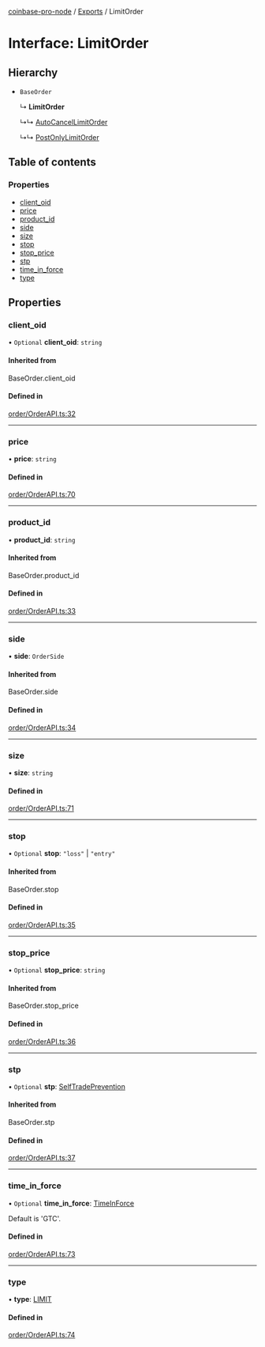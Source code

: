 [coinbase-pro-node](../README.md) / [Exports](../modules.md) / LimitOrder

# Interface: LimitOrder

## Hierarchy

- `BaseOrder`

  ↳ **LimitOrder**

  ↳↳ [AutoCancelLimitOrder](autocancellimitorder.md)

  ↳↳ [PostOnlyLimitOrder](postonlylimitorder.md)

## Table of contents

### Properties

- [client_oid](limitorder.md#client_oid)
- [price](limitorder.md#price)
- [product_id](limitorder.md#product_id)
- [side](limitorder.md#side)
- [size](limitorder.md#size)
- [stop](limitorder.md#stop)
- [stop_price](limitorder.md#stop_price)
- [stp](limitorder.md#stp)
- [time_in_force](limitorder.md#time_in_force)
- [type](limitorder.md#type)

## Properties

### client_oid

• `Optional` **client_oid**: `string`

#### Inherited from

BaseOrder.client_oid

#### Defined in

[order/OrderAPI.ts:32](https://github.com/bennycode/coinbase-pro-node/blob/4fcd15c/src/order/OrderAPI.ts#L32)

---

### price

• **price**: `string`

#### Defined in

[order/OrderAPI.ts:70](https://github.com/bennycode/coinbase-pro-node/blob/4fcd15c/src/order/OrderAPI.ts#L70)

---

### product_id

• **product_id**: `string`

#### Inherited from

BaseOrder.product_id

#### Defined in

[order/OrderAPI.ts:33](https://github.com/bennycode/coinbase-pro-node/blob/4fcd15c/src/order/OrderAPI.ts#L33)

---

### side

• **side**: `OrderSide`

#### Inherited from

BaseOrder.side

#### Defined in

[order/OrderAPI.ts:34](https://github.com/bennycode/coinbase-pro-node/blob/4fcd15c/src/order/OrderAPI.ts#L34)

---

### size

• **size**: `string`

#### Defined in

[order/OrderAPI.ts:71](https://github.com/bennycode/coinbase-pro-node/blob/4fcd15c/src/order/OrderAPI.ts#L71)

---

### stop

• `Optional` **stop**: `"loss"` \| `"entry"`

#### Inherited from

BaseOrder.stop

#### Defined in

[order/OrderAPI.ts:35](https://github.com/bennycode/coinbase-pro-node/blob/4fcd15c/src/order/OrderAPI.ts#L35)

---

### stop_price

• `Optional` **stop_price**: `string`

#### Inherited from

BaseOrder.stop_price

#### Defined in

[order/OrderAPI.ts:36](https://github.com/bennycode/coinbase-pro-node/blob/4fcd15c/src/order/OrderAPI.ts#L36)

---

### stp

• `Optional` **stp**: [SelfTradePrevention](../enums/selftradeprevention.md)

#### Inherited from

BaseOrder.stp

#### Defined in

[order/OrderAPI.ts:37](https://github.com/bennycode/coinbase-pro-node/blob/4fcd15c/src/order/OrderAPI.ts#L37)

---

### time_in_force

• `Optional` **time_in_force**: [TimeInForce](../enums/timeinforce.md)

Default is 'GTC'.

#### Defined in

[order/OrderAPI.ts:73](https://github.com/bennycode/coinbase-pro-node/blob/4fcd15c/src/order/OrderAPI.ts#L73)

---

### type

• **type**: [LIMIT](../enums/ordertype.md#limit)

#### Defined in

[order/OrderAPI.ts:74](https://github.com/bennycode/coinbase-pro-node/blob/4fcd15c/src/order/OrderAPI.ts#L74)
